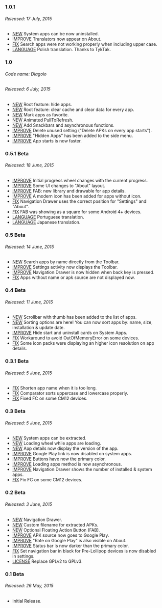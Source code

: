 ### 1.0.1
###### Released: 17 July, 2015
* [NEW](https://github.com/javiersantos/MLManager/commit/ecd0435fcfb8ed0afa0b416b0755be13863cb549) System apps can be now uninstalled.
* [IMPROVE](https://github.com/javiersantos/MLManager/commit/707324e723268c3ead8ed0d1852ce2f8a05ff229) Translators now appear on About.
* [FIX](https://github.com/javiersantos/MLManager/commit/aaf66ae1996989b49a80fa9b5a4def23433ba3a2) Search apps were not working properly when including upper case.
* [LANGUAGE](https://github.com/javiersantos/MLManager/commit/b575040574f6eaf9b10539e75c44ccd658f34727) Polish translation. Thanks to TykTak.

### 1.0
###### Code name: Diagolo
###### Released: 6 July, 2015
* [NEW](https://github.com/javiersantos/MLManager/commit/9aaa6baf6b1295e1d01e9665d3be36225903c17c) Root feature: hide apps.
* [NEW](https://github.com/javiersantos/MLManager/commit/e6e176c739a7491b98dd513046672e624d888e03) Root feature: clear cache and clear data for every app.
* [NEW](https://github.com/javiersantos/MLManager/commit/09a9453ff17cad95a18298e331ca12195ed66760) Mark apps as favorite.
* [NEW](https://github.com/javiersantos/MLManager/commit/8f35dddfd5a2c07b83480960e35cf4428c7347ba) Animated PullToRefresh.
* [NEW](https://github.com/javiersantos/MLManager/commit/c5d433cb4317c86a2035c9c1be69bdcfb6e469ce) Add Snackbars and asynchronous functions.
* [IMPROVE](https://github.com/javiersantos/MLManager/commit/0f147f80b9708ce484938ce33657a0471915852e) Delete unused setting ("Delete APKs on every app starts").
* [IMPROVE](https://github.com/javiersantos/MLManager/commit/e11c7b81b003f75b08a5ca1d429167cd541f98c6) "Hidden Apps" has been added to the side menu.
* [IMPROVE](https://github.com/javiersantos/MLManager/commit/40a3094556c04794c9db02ba8f02c3d8f30497d3) App starts is now faster.

### 0.5.1 Beta
###### Released: 18 June, 2015
* [IMPROVE](https://github.com/javiersantos/MLManager/commit/de1b35209835f25e8ed354c521c88295e0d4fd0b) Initial progress wheel changes with the current progress.
* [IMPROVE](https://github.com/javiersantos/MLManager/commit/d234fdb93566df85442a4b1275f87406bdb9c66c) Some UI changes to "About" layout.
* [IMPROVE](https://github.com/javiersantos/MLManager/commit/3b0732807d47bf4f6ce8313bbb0c33983668b5fb) FAB: new library and drawable for app details.
* [IMPROVE](https://github.com/javiersantos/MLManager/commit/80ecb9815c27651bb4d08d2a51fa2ed0ba996d46) A modern icon has been added for apps without icon.
* [FIX](https://github.com/javiersantos/MLManager/commit/6e996eafe6fc5333c8953588717778ee947d1783) Navigation Drawer uses the correct position for "Settings" and "About".
* [FIX](https://github.com/javiersantos/MLManager/commit/3b0732807d47bf4f6ce8313bbb0c33983668b5fb) FAB was showing as a square for some Android 4+ devices.
* [LANGUAGE](https://github.com/javiersantos/MLManager/commit/3a7a1cc2a790c07454610576d6fe3eec55c3ba70) Portuguese translation.
* [LANGUAGE](https://github.com/javiersantos/MLManager/commit/403ffcaad45567320e54f5fcbfa41355f0dc4f37) Japanese translation.

### 0.5 Beta
###### Released: 14 June, 2015
* [NEW](https://github.com/javiersantos/MLManager/pull/13) Search apps by name directly from the Toolbar.
* [IMPROVE](https://github.com/javiersantos/MLManager/commit/4d9899c1fad47f5021df368821687e6787f02f7a) Settings activity now displays the Toolbar. 
* [IMPROVE](https://github.com/javiersantos/MLManager/commit/6de90364bbef110f36df9a9167013d6e59ab92ef) Navigation Drawer is now hidden when back key is pressed.
* [FIX](https://github.com/javiersantos/MLManager/commit/d059d609747d25c358b63417aa8654219f183ffa) Apps without name or apk source are not displayed now.

### 0.4 Beta
###### Released: 11 June, 2015
* [NEW](https://github.com/javiersantos/MLManager/pull/11) Scrollbar with thumb has been added to the list of apps.
* [NEW](https://github.com/javiersantos/MLManager/pull/9) Sorting options are here! You can now sort apps by: name, size, installation & update date.
* [IMPROVE](https://github.com/javiersantos/MLManager/commit/a585cfb40aa49e992a7030c4eb92d6d72f231cee) Hide start and uninstall cards on System Apps.
* [FIX](https://github.com/javiersantos/MLManager/commit/2054330fef10c49bf8287f8fc04ac4b1d537bdf3) Workaround to avoid OutOfMemoryError on some devices.
* [FIX](https://github.com/javiersantos/MLManager/commit/6389260c14b932e82993bfc087c2b86439fa4bef) Some icon packs were displaying an higher icon resolution on app details.

### 0.3.1 Beta
###### Released: 5 June, 2015
* [FIX](https://github.com/javiersantos/MLManager/commit/1f2abd5aaf322e05cd256bfde9fe4246ae5086e9) Shorten app name when it is too long.
* [FIX](https://github.com/javiersantos/MLManager/commit/b015098c9584ab15a906857c96462e46860fc0a4) Comparator sorts uppercase and lowercase properly.
* [FIX](https://github.com/javiersantos/MLManager/commit/972ea4cc7970456b4b8ac0db6aa980b645c918ae) Fixed FC on some CM12 devices. 

### 0.3 Beta
###### Released: 5 June, 2015
* [NEW](https://github.com/javiersantos/MLManager/pull/5) System apps can be extracted.
* [NEW](https://github.com/javiersantos/MLManager/commit/2f195498c872cae9e2b764aa3c4f3010187730ba) Loading wheel while apps are loading.
* [NEW](https://github.com/javiersantos/MLManager/commit/3300d9353d99c35f361bfa50d259768d8b809a5e) App details now display the version of the app.
* [IMPROVE](https://github.com/javiersantos/MLManager/commit/951afe1a6b38bee17f842ecbede07bd726bc7be1) Google Play link is now disabled on system apps.
* [IMPROVE](https://github.com/javiersantos/MLManager/commit/26df5dd4b008fa875cbec628c29a2f1017c50c20) Buttons have now the primary color.
* [IMPROVE](https://github.com/javiersantos/MLManager/commit/1bb8e4d80fec3919d56cd68f3e380c77a99202d1) Loading apps method is now asynchronous.
* [IMPROVE](https://github.com/javiersantos/MLManager/commit/4b5e1fb97053461d41882bcc7f24b4b6f1b52498) Navigation Drawer shows the number of installed & system apps.
* [FIX](https://github.com/javiersantos/MLManager/commit/3df2434b2471d992b07ce0a5731bcfa24a7cd2c0) Fix FC on some CM12 devices.

### 0.2 Beta
###### Released: 3 June, 2015
* [NEW](https://github.com/javiersantos/MLManager/commit/a1c078a576e95306d3d60e3761957ce9ee538ed4) Navigation Drawer.
* [NEW](https://github.com/javiersantos/MLManager/commit/40d59d2f80ec370ce43e68738709d5a8da9727be) Custom filename for extracted APKs.
* [NEW](https://github.com/javiersantos/MLManager/commit/193e3ef5399686b2322f5d8d02498bd7d784ad8b) Optional Floating Action Button (FAB).
* [IMPROVE](https://github.com/javiersantos/MLManager/commit/be20f3b7d935472c743039ffd104865e48bbffe4) APK source now goes to Google Play.
* [IMPROVE](https://github.com/javiersantos/MLManager/commit/e40b4bb1f3480f40563b0260ea816b5b652c4c34) "Rate on Google Play" is also visible on About.
* [IMPROVE](https://github.com/javiersantos/MLManager/commit/d203c640b2c44a6a54fb0eb8392f46ed1758cd29) Status bar is now darker than the primary color.
* [FIX](https://github.com/javiersantos/MLManager/commit/d40d104aa09842e171054ae73ea9d2e549ccfd19) Set navigation bar in black for Pre-Lollipop devices is now disabled in settings.
* [LICENSE](https://github.com/javiersantos/MLManager/commit/04c7c4ef13596a299eb5a9da0adca061db1454dd) Replace GPLv2 to GPLv3.


### 0.1 Beta
###### Released: 26 May, 2015
* Initial Release.
